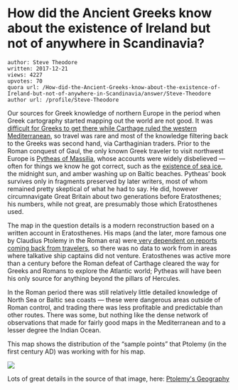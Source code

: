 # How did the Ancient Greeks know about the existence of Ireland but not of anywhere in Scandinavia?

	author: Steve Theodore
	written: 2017-12-21
	views: 4227
	upvotes: 70
	quora url: /How-did-the-Ancient-Greeks-know-about-the-existence-of-Ireland-but-not-of-anywhere-in-Scandinavia/answer/Steve-Theodore
	author url: /profile/Steve-Theodore


Our sources for Greek knowledge of northern Europe in the period when Greek cartography started mapping out the world are not good. It was [difficult for Greeks to get there while Carthage ruled the western Mediterranean](https://www.quora.com/Is-it-right-that-the-Pillars-of-Hercules-marked-some-threat-to-navigation-in-the-Antique-era-which-is-why-navigators-of-Antiquity-didnt-colonize-the-Atlantic-coasts-of-Europe-and-Africa), so travel was rare and most of the knowledge filtering back to the Greeks was second hand, via Carthaginian traders. Prior to the Roman conquest of Gaul, the only known Greek traveler to visit northwest Europe is [Pytheas of Massilia](https://en.wikipedia.org/wiki/Pytheas), whose accounts were widely disbelieved — often for things we know he got correct, such as the [existence of sea ice](https://www.quora.com/Can-someone-identify-a-particular-Ancient-Greek-word-in-this-text-by-Strabo), the midnight sun, and amber washing up on Baltic beaches. Pytheas’ book survives only in fragments preserved by later writers, most of whom remained pretty skeptical of what he had to say. He did, however circumnavigate Great Britain about two generations before Eratosthenes; his numbers, while not great, are presumably those which Eratosthenes used.

The map in the question details is a modern reconstruction based on a written account in Eratosthenes. His maps (and the later, more famous one by Claudius Ptolemy in the Roman era) were[ very dependent on reports coming back from travelers](https://www.quora.com/If-the-ancient-Romans-were-at-least-nominally-aware-of-the-existence-of-China-and-India-why-did-Roman-maps-tend-to-stop-at-Mesopotamia/answer/Steve-Theodore), so there was no data to work from in areas where talkative ship captains did not venture. Eratosthenes was active more than a century before the Roman defeat of Carthage cleared the way for Greeks and Romans to explore the Atlantic world; Pytheas will have been his only source for anything beyond the pillars of Hercules.

In the Roman period there was still relatively little detailed knowledge of North Sea or Baltic sea coasts — these were dangerous areas outside of Roman control, and trading there was less profitable and predictable than other routes. There was some, but nothing like the dense network of observations that made for fairly good maps in the Mediterranean and to a lesser degree the Indian Ocean.

This map shows the distribution of the “sample points” that Ptolemy (in the first century AD) was working with for his map.

![](https://qph.fs.quoracdn.net/main-qimg-d2a4e0e1c9960b5f9e5b063b5b3dbc95)

Lots of great details in the source of that image, here: [Ptolemy's Geography](http://members.casema.nl/h.vandeukeren/histotron/ptol_index.htm)

